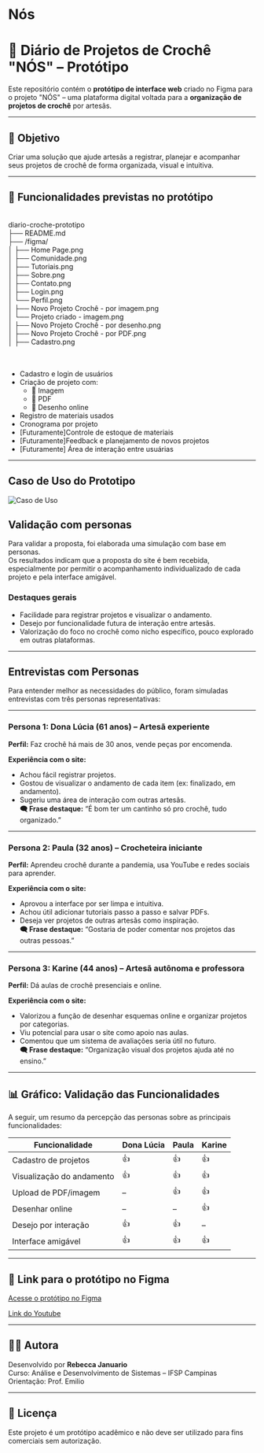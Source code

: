 # Nós


# 🧶 Diário de Projetos de Crochê "NÓS" – Protótipo

Este repositório contém o **protótipo de interface web** criado no Figma para o projeto "NÓS" – uma plataforma digital voltada para a **organização de projetos de crochê** por artesãs.

---



## 🎯 Objetivo

Criar uma solução que ajude artesãs a registrar, planejar e acompanhar seus projetos de crochê de forma organizada, visual e intuitiva.

---

## 📌 Funcionalidades previstas no protótipo

<br>
diario-croche-prototipo<br>
├── README.md<br>
├── /figma/<br>
│   ├── Home Page.png<br>
│   ├── Comunidade.png<br>
│   ├── Tutoriais.png<br>
│   ├── Sobre.png<br>
│   ├── Contato.png<br>
│   ├── Login.png<br>
│       └── Perfil.png<br>
│   ├── Novo Projeto Crochê - por imagem.png<br>
│       └── Projeto criado - imagem.png<br>
│   ├── Novo Projeto Crochê - por desenho.png<br>
│   ├── Novo Projeto Crochê - por PDF.png<br>
│   ├── Cadastro.png<br>
<br>
<br>

- Cadastro e login de usuários
- Criação de projeto com:
  - 🔘 Imagem
  - 🔘 PDF
  - 🔘 Desenho online
- Registro de materiais usados
- Cronograma por projeto
- [Futuramente]Controle de estoque de materiais
- [Futuramente]Feedback e planejamento de novos projetos
- [Futuramente] Área de interação entre usuárias

---
## Caso de Uso do Prototipo 

![Caso de Uso](https://github.com/user-attachments/assets/12ae084c-2ec1-448a-b77a-de4f5900096d)





##  Validação com personas

Para validar a proposta, foi elaborada uma simulação com base em personas.  
Os resultados indicam que a proposta do site é bem recebida, especialmente por permitir o acompanhamento individualizado de cada projeto e pela interface amigável.

###  Destaques gerais

- Facilidade para registrar projetos e visualizar o andamento.
- Desejo por funcionalidade futura de interação entre artesãs.
- Valorização do foco no crochê como nicho específico, pouco explorado em outras plataformas.

---

##  Entrevistas com Personas

Para entender melhor as necessidades do público, foram simuladas entrevistas com três personas representativas:

---

###  Persona 1: **Dona Lúcia (61 anos)** – Artesã experiente  
**Perfil:** Faz crochê há mais de 30 anos, vende peças por encomenda.  

**Experiência com o site:**  
- Achou fácil registrar projetos.  
- Gostou de visualizar o andamento de cada item (ex: finalizado, em andamento).  
- Sugeriu uma área de interação com outras artesãs.  
**🗨️ Frase destaque:** “É bom ter um cantinho só pro crochê, tudo organizado.”

---

###  Persona 2: **Paula (32 anos)** – Crocheteira iniciante  
**Perfil:** Aprendeu crochê durante a pandemia, usa YouTube e redes sociais para aprender.  

**Experiência com o site:**  
- Aprovou a interface por ser limpa e intuitiva.  
- Achou útil adicionar tutoriais passo a passo e salvar PDFs.  
- Deseja ver projetos de outras artesãs como inspiração.  
**🗨️ Frase destaque:** “Gostaria de poder comentar nos projetos das outras pessoas.”

---

###  Persona 3: **Karine (44 anos)** – Artesã autônoma e professora  
**Perfil:** Dá aulas de crochê presenciais e online.  

**Experiência com o site:**  
- Valorizou a função de desenhar esquemas online e organizar projetos por categorias.  
- Viu potencial para usar o site como apoio nas aulas.  
- Comentou que um sistema de avaliações seria útil no futuro.  
**🗨️ Frase destaque:** “Organização visual dos projetos ajuda até no ensino.”

---

## 📊 Gráfico: Validação das Funcionalidades

A seguir, um resumo da percepção das personas sobre as principais funcionalidades:

| Funcionalidade             | Dona Lúcia | Paula | Karine |
|---------------------------|------------|--------|--------|
| Cadastro de projetos      | 👍         | 👍     | 👍     |
| Visualização do andamento | 👍         | 👍     | 👍     |
| Upload de PDF/imagem      | –          | 👍     | 👍     |
| Desenhar online           | –          | –      | 👍     |
| Desejo por interação      | 👍         | 👍     | –      |
| Interface amigável        | 👍         | 👍     | 👍     |

---




## 🔗 Link para o protótipo no Figma

[Acesse o protótipo no Figma](https://www.figma.com/proto/8zCks94mNkPDATxEIRV1iJ/PROJETO-TCC-PROTOTIPO-SITE-N%C3%93S?page-id=0%3A1&node-id=611-1071&viewport=-3618%2C798%2C0.36&t=HessaM2QH2spbAox-1&scaling=scale-down&content-scaling=fixed&starting-point-node-id=687%3A2466)

[Link do Youtube](https://youtu.be/-AfUEOf9eAs)

---
## 👩‍💻 Autora

Desenvolvido por **Rebecca Januario**  
Curso: Análise e Desenvolvimento de Sistemas – IFSP Campinas  
Orientação: Prof. Emilio

---

## 📄 Licença

Este projeto é um protótipo acadêmico e não deve ser utilizado para fins comerciais sem autorização.
